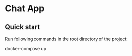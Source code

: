 # Chat App

## Quick start

Run following commands in the root directory of the project:

docker-compose up
